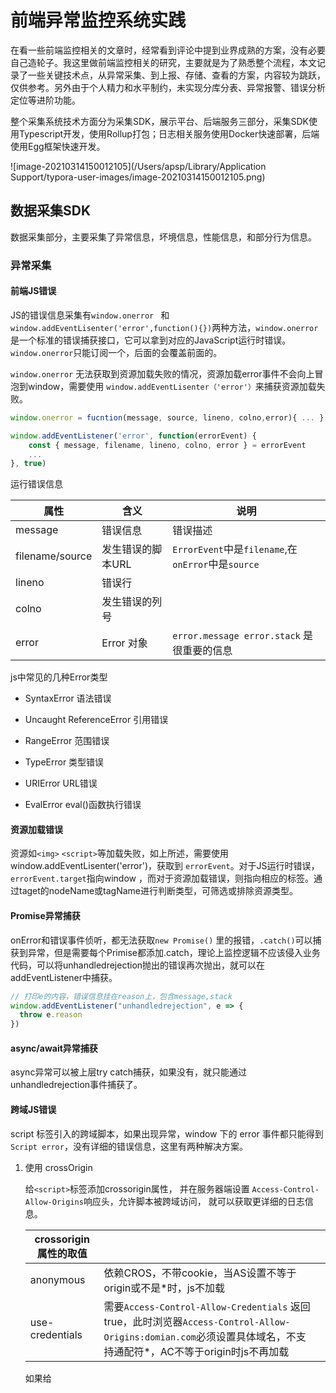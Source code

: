 # 前端异常监控系统实践

在看一些前端监控相关的文章时，经常看到评论中提到业界成熟的方案，没有必要自己造轮子。我这里做前端监控相关的研究，主要就是为了熟悉整个流程，本文记录了一些关键技术点，从异常采集、到上报、存储、查看的方案，内容较为跳跃，仅供参考。另外由于个人精力和水平制约，未实现分库分表、异常报警、错误分析定位等进阶功能。

整个采集系统技术方面分为采集SDK，展示平台、后端服务三部分，采集SDK使用Typescript开发，使用Rollup打包；日志相关服务使用Docker快速部署，后端使用Egg框架快速开发。

![image-20210314150012105](/Users/apsp/Library/Application Support/typora-user-images/image-20210314150012105.png)

## 数据采集SDK

数据采集部分，主要采集了异常信息，坏境信息，性能信息，和部分行为信息。

### 异常采集

#### 前端JS错误

JS的错误信息采集有`window.onerror ` 和 `window.addEventLisenter('error',function(){})`两种方法，`window.onerror`是一个标准的错误捕获接口，它可以拿到对应的JavaScript运行时错误。`window.onerror`只能订阅一个，后面的会覆盖前面的。

`window.onerror` 无法获取到资源加载失败的情况，资源加载error事件不会向上冒泡到window，需要使用 `window.addEventLisenter（'error'）`来捕获资源加载失败。

```javascript
window.onerror = fucntion(message, source, lineno, colno,error){ ... }
```

```javascript
window.addEventListener('error', function(errorEvent) {
    const { message, filename, lineno, colno, error } = errorEvent
    ...
}, true)
```

运行错误信息

| 属性            | 含义              | 说明                                               |
| --------------- | ----------------- | -------------------------------------------------- |
| message         | 错误信息          | 错误描述                                           |
| filename/source | 发生错误的脚本URL | `ErrorEvent`中是`filename`,在`onError`中是`source` |
| lineno          | 错误行            |                                                    |
| colno           | 发生错误的列号    |                                                    |
| error           | Error 对象        | `error.message error.stack` 是很重要的信息         |

js中常见的几种Error类型

- SyntaxError 语法错误

- Uncaught ReferenceError 引用错误

- RangeError 范围错误

- TypeError 类型错误

* URIError URL错误

* EvalError eval()函数执行错误

#### 资源加载错误

资源如`<img>` `<script>`等加载失败，如上所述，需要使用 window.addEventLisenter('error')，获取到 `errorEvent`。对于JS运行时错误，`errorEvent.target`指向window ，而对于资源加载错误，则指向相应的标签。通过taget的nodeName或tagName进行判断类型，可筛选或排除资源类型。

#### Promise异常捕获

onError和错误事件侦听，都无法获取`new Promise()` 里的报错，`.catch()`可以捕获到异常，但是需要每个Primise都添加.catch，理论上监控逻辑不应该侵入业务代码，可以将unhandledrejection抛出的错误再次抛出，就可以在addEventListener中捕获。

```javascript
// 打印e的内容，错误信息挂在reason上，包含message,stack
window.addEventListener("unhandledrejection", e => {
  throw e.reason
})
```

#### async/await异常捕获

async异常可以被上层try catch捕获，如果没有，就只能通过unhandledrejection事件捕获了。

#### 跨域JS错误

script 标签引入的跨域脚本，如果出现异常，window 下的 error 事件都只能得到 `Script error`，没有详细的错误信息，这里有两种解决方案。

1. 使用 crossOrigin 

   给`<script>`标签添加crossorigin属性， 并在服务器端设置 `Access-Control-Allow-Origins`响应头，允许脚本被跨域访问，
    就可以获取更详细的日志信息。

   | crossorigin属性的取值 |                                                              |      |
   | --------------------- | ------------------------------------------------------------ | ---- |
   | anonymous             | 依赖CROS，不带cookie，当AS设置不等于origin或不是*时，js不加载 |      |
   | use-credentials       | 需要`Access-Control-Allow-Credentials` 返回 true，此时浏览器`Access-Control-Allow-Origins:domian.com`必须设置具体域名，不支持通配符*，AC不等于origin时js不再加载 |      |

    如果给 <script> 标签添加了`crossorigin`属性，但是服务器端没有设置`Access-Control-Allow-Origins`，则会报跨域错误。

2. `try...catch`

   该方案的弊端是需要包裹，只适合于被监控应用使用自定义上报方法主动上报。并且在 `try` 中发生的错误，浏览器不会把错误打在 `console` 里，也不会触发 `error` 事件，需要在 `catch` 里，把错误打在 `console.error` 里面，并手动包装 `ErrorEvent`，丢给 `window` 下的 `error` 事件捕获。
   
   ```js
   try {
       JSON.stringify(apiData)
   } catch (error) {
       console.error(error)
       if (ErrorEvent) {
           window.dispatchEvent(new ErrorEvent('error', { error, message: error.message })) // 这里也会触发window.onerror
       } else {
           window.onerror && window.onerror(null, null, null, null, error)
       }
   }
   ```

#### 数据接口异常

数据接口常见异常，一是由于接口不可用导致前端出现问题，二数据字段导致缺失导致出现的JS错误，第二种错误往往可以在`error`中捕获的到，而对于数据接口的状态，基于`XMLHttpRequest`发起的数据请求，可以使用面向切片编程，劫持原型链上的方法，获取`xhr`实例，绑定事件监听。

```js
const orignalEvents = [
    'abort',
    'error',
    'load',
    'timeout',
    'onreadystatechange',
  ]
const method = 'open'
const originalXhrProto = window.XMLHttpRequest.prototype
const original = originalXhrProto[method]
 originalXhrProto[method] = function (...args) {
    // 获取xhr实例  绑定事件
    const xhr = this
    orignalEvents.forEach((eType) => {
      xhr.addEventListener(eType, function (e) {
        // ...
      })
    })
    original.apply(this, args)
  }
```

#### Vue异常

对于Vue中发生的异常，需要利用vue提供的handleError，一旦Vue发生异常都会调用这个方法。

```js
Vue.config.errorHandler = function (err, vm, info) {
  console.log('errorHandle:', err)
}
```

同样我们使用面向切片编程的方式，对`errorHandler`进行劫持。

```js
export function listenVueError(_Vue): void {
  if (!_Vue || !_Vue.config) {
    return
  }
  const oldErrorHandler = _Vue.config.errorHandler
  _Vue.config.errorHandler = function (err, vm, info) {
    console.log(err, vm, info)
    // errorHandler方法自己又报错了生产环境下会使用 console.error 在控制台中输出
    // 继续抛出到控制台
    if (typeof console !== 'undefined' && typeof console.error === 'function') {
      console.error(err)
    }
    eventEmitter.emit(LISTEN_EVENTS.VUE,err)
    if (typeof oldErrorHandler === 'function') {
      oldErrorHandler.call(this, err, vm, info)
    }
  }
}
```

另外还有涉及小程序、`React`、`ReactNative` 、`console`中一些异常捕获方案，需要在被监控端添加少量代码，未在SDK中验证，不再详细列出。

| 异常类型           | 同步方法 | 异步方法 | 资源加载 | Promise | async/await |
| ------------------ | -------- | -------- | -------- | ------- | ----------- |
| try/catch          | √        |          |          |         | √           |
| onerror            | √        | √        |          |         |             |
| error事件监听      | √        | √        | √        |         |             |
| unhandledrejection |          |          |          | √       | √           |

### 性能采集

#### performance

性能采集，首先是收集`window.performance.timing`，以下是部分指标的计算。

```js
// 测试输出
function calculateTiming(perf) {
  log('perf', perf)
  log('重定向耗时', perf.redirectEnd - perf.redirectStart)
  log('DNS查询耗时', perf.domainLookupEnd - perf.domainLookupStart)
  log('TCP链接耗时', perf.connectEnd - perf.connectStart)
  log('HTTP请求耗时 ', perf.responseEnd - perf.responseStart)
  log('解析dom树耗时', perf.domComplete - perf.domInteractive)
  log('首包时间（~<白屏时间） ', perf.domLoading - perf.navigationStart)
  log(
    'domready可操作时间',
    perf.domContentLoadedEventEnd - perf.navigationStart
  )
  // 需在onload里调用时，perf.loadEventEnd 未结束时值为0
  log('onload总下载时间', perf.loadEventEnd - perf.navigationStart)
}
```

#### 其他指标

过`performance.getEntries()`，此方法返回 `PerformanceEntry` 对象数组，每个数组成员均是一个`PerformanceResourceTiming`对象。

```js
// 取全部
const entries = window.performance.getEntries();
// 取特定
const entries = performance.getEntries({name: "entry_name", entryType: "mark"});
```

![image-20210307215254327](/Users/apsp/Library/Application Support/typora-user-images/image-20210307215254327.png)

**白屏时间(FP)**与**首屏时间(FCP)**

其中name为`first-paint`的对象，`startTime`和`duration`的值，即为白屏时间(FP)，`name`为`first-contentful-paint`，即为**首屏时间(FCP)** ，需要注意的是`PerformancePaintTiming`只支持chrome60、opera47以上版本，其他的Chrome 最新性能指标，可以自行查阅资料。

##### 打点时间

另外通过`performance.mark()`可以自行记录打点时间，例如在`</head>`前自行埋点`performance.mark('first-paint-script’)`，然后在获取`name`属性为`first-paint-script`的`entry`，获取对应的时间，这一时间近似白屏时间。

SDK中可以约定一些常见的性能指标，被监控端选择合适的位置自行埋点，用于补充性能监控数据。

##### 起始时间

`performance.timing.navigationStart || query('_t')` ，可约定URL中存在 _t 时，作为页面统计起始点时间。

#### 图片加载时间

MutationObserver侦听DOM变化，在5秒内到最后一个变化的稳定时间点，作为时间点得到时间点T1，再用ResoucereTiming得到T1时间内加载的所有的图片Img，判断是不是本站（需统计的）图片，排除上报gif图片，得到图片资源加载完成时间T2。

`ResoucereTiming`的`entryType`值为`resource`，chrome浏览器中`initiatorType`为 `img`  ，firefox中`initiatorType` 为`other` 。

#### 首次加载或刷新

在收集性能的同时，记录页面是首次刷新还是加载，可利用给window.name属性赋值，在页面刷新时不会重置来判断

如果是单网页应用的首屏时间计算，更精准的时间计算，还需要根据业务需要自行打点记录。

### 环境信息采集

环境信息主要通过采集UA信息，进行上报，后台通过计算，获取浏览器分布等信息。

```js
export function getEnv(): Ienv {
  if (typeof window === 'undefined') return
  const navigator = window.navigator
  const connection = navigator['connection']
  const envData = {
    userAgent: navigator.userAgent,
    platform: navigator.platform,
    language: navigator.language,
    url: window.location.href,
    net: connection ? connection.effectiveType : null, // 网络类型
    screenW:window.screen.width,
    screenH:window.screen.height
  }
  return envData
}
```

地域分布首先通过上报Nginx服务器获取ip，再通过系统服务端，利用第三方IP解析服务，获取用户地域分布。

### 行为采集

#### 点击输入行为

使用addEventListener全局监听点击事件，将用户行为（click,input）和dom元素相关信息，存入行为栈，当错误发生将错误和行为一并上报。

```js
export function handleBehaviorEvent(
  e: Event | MouseEvent,
  type: LISTEN_EVENTS
): void {
  const target = Array.isArray(e) ? e[0].target : e.target
  //   todo Xpath  outerHTML  offsetX pageX
  const { tagName, className,id ,innerText } = target
  behaviorCache.directPush({
    type,
    data: {
      tagName,
      className,
      id,
      innerText:innerText.substr(0,10),
      xpath : xpath(target), // 可选
      name : target.name || target.src || target.href 
    },
  })
}
```

#### 发送请求行为

参考异常采集，数据异常一段中，收集请求相关数据。

#### 页面跳转

页面跳转通过监听`hashchange`和`history.pushState` 和`history.replaceState`实现。需要注意的是，带hash的页面加载，会同时触发popstate

```js
let oldURL =  window.location.href
/**
 * historychange
 * 带hash的页面加载会触发popstate
 * 带hash回车 不管开始有没有hash 会触发俩事件
 * chrome 火狐 浏览器前进，从无到有hash，同时触发hashchange，从有到无不触发
 * chrome 火狐 浏览器后退，从无hash到有不触发，从有到无，同时触发hashchange
 *
 * @export
 * @param {PopStateEvent} e
 * @param {LISTEN_EVENTS} type
 */
export function handleHistoryChange(
  e: PopStateEvent,
  type: LISTEN_EVENTS
): void {
  const oldHash = getHash(oldURL)
  const newURL = (e.target as Window).location.href
  const newHash = (e.target as Window).location.hash
  // 缓存旧url用于数据处理
  const tempOldURL = oldURL
  oldURL = newURL // 更新URL
  if (oldHash || newHash) {
    // 这种情况,交由hashchange处理
    return
  }
  behaviorCache.directPush({
    type,
    data: {
      oldURL:tempOldURL,
      newURL,
    },
  })
}

export function handleHashChange(
  e: HashChangeEvent,
  type: LISTEN_EVENTS
): void {
  const {oldURL, newURL } = e
  behaviorCache.directPush({
    type,
    data: {
      newURL,
      oldURL,
    },
  })
}
```

## 日志上报

### 上报方式

日志上报采用`new Image()`请求Nginx服务器上1像素gif图片的方式，将日志数据转化为`key=value`字符串格式，附在图片的src之后，这样便解决了上报跨域的问题。之所以使用1px的gif图片，是因为同为1px的图片，gif格式的数据量最小。

```js
export function imgLoadPromise(url: string): Promise<Event> {
  return new Promise((resolve, reject) => {
    const img = new Image()
    img.onload = (res) => {
      resolve(res)
    }
    img.onerror = (err) => {
       reject(err) //  防止上报地址错误造成死循环
    }
    img.src = url
  })
}
```

#### 上报数据

##### 错误信息

| 属性名称        | 含义                  | 类型   |
| --------------- | --------------------- | ------ |
| message         | 错误信息              | String |
| filename/source | 异常的资源URL或文件名 | String |
| lineno          | 异常行号              | Number |
| colno           | 异常列号              | Number |
| error           | 错误对象              | Object |
| error.message   | 错误信息              | String |
| err.stack       | 错误信息              | String |

将错误信息和其他信息等，存入一个JSON对象。

```js
// 上传的数据  尽量简化字符
const logData = {
  appkey: '',
  vv: '', // 应用版本
  uuid: '', // 设备id
  uid: '', // 用户id
  sid: '', // session id
  ua: '', // userAgent
  url: '', // 页面url
  title: '', //  字符串超长优先省略该项
  type: '', // 日志类型  错误 性能 行为
  ext: {}, // 扩展参数
  bh: {}, // 行为数据
  env: {}, // 环境信息
  perf: {}, // 性能数据
  errType: '', // 宽范围的错误类型，可以使用数字标识，只区分 jsError resourceError httpErr
  error: {
    // js错误对应
    type: '', // js错误类型 ，如果堆栈中存在可以去掉
    msg: '',
    source: '',
    lineno: 0,
    colno: 0,
    stack: '',
    // 资源错误
    outerHTML: '<img src="test.jpg">', // target.outerHTML
    src: 'https://www.test.com/test.jpg', // target.src  currentSrc
    tagName: 'IMG', // target.nodeName tagName 'IMG'
    id: '', //  target.id
    className: '', // target.className
    name: 'jpg', //  target.name
    // "XPath": "/html/body/img[1]",
    //       "selector": "HTML > BODY:nth-child(2) > IMG:nth-child(2)",
    //       "status": 404,
    //       "statusText": "Not Found"
  }, // 错误数据
  time: '', // 上传时间，错误捕获时间
}
```

#### SDK配置

```js
export let defaultConfig: AppConfig = {
  // 基础数据
  version: '', // 所监控应用版本
  appkey: '', // 应用id，来自平台
  reportUrl: '', // 图片上报地址 1像素gif，可跨域，末尾不带&
  uuid: '', // 设备唯一id 默认自动生成
  uid: '', // 用户id
  sid: '', // session id
  ext: '', // 扩展参数，JSON.stringify()
  // 设置相关
  isTest: false, // 是否为测试数据，测试数据
  autoReport: true, // 是否开启自动上报，默认为true
  rate: 1, // 抽样率(0~1) 默认为1
  // delay: 0, // 延时上报 时间为毫秒
  // submit: null, // 自定义上报方式
  repeat: 20, // 同一错误上报次数
  error: true, // 是否上报js错误，默认为true
  // 配置错误监控详细信息，仅在开启js上报时有效
  errorConfig: {
    errorJS: true, // 大类 js运行错误
    errorResource: true, // 大类 资源加载错误
    // 以下细分 仅在资源加载错误为true时有效
    // errorScript: true, // js脚本加载错误
    // errorImage: true, // 图片加载错误
    // errorCSS: true, // 样式文件加载错误
    // errorAudio: true, // 音频加载错误
    // errorVideo: true, // 视频加载错误
    // 以上仅在资源加载错误为true时有效
    errorAjax: true, // 大类 ajax请求错误
    errorSocket: true, // socket 连接错误
    errorVue: true, // Vue运行报错
    errorTry: true, // try未catch报错
  },
  // 忽略某种错误
  ignore: {
    ignoreErrors: [], // 忽略某种错误，对照error stack，支持Regexp和Function
    ignoreUrls: [], // 忽略某页面url或文件url或接口报错，支持单条或数组
  },
  behavior: true, // 是否监控用户行为，默认为true, 可为json
  performance: true, // 是否监控页面性能，默认为true, 可配置为json
}
```

SDK初始化

```js
 var dm = new Monitor({
      version: '1.0.0', // 所监控应用版本
      appkey: '4749fb30-3562-11eb-bf47-5d73b473057a', // 应用id，来自平台
      reportUrl: 'http://118.190.***.***:8091/track.gif',
      isTest: true,
      uuid: '', // 设备唯一id 默认自动生成
      uid: localStorage.getItem('uid') ? localStorage.getItem('uid') : ('user_' + Date.now())
    }
  )
```



#### 性能优化

##### 并发控制

上报尽量不影响业务主体请求，将上报信息推入上报队列，控制上传的并发。

##### requestIdleCallback

`requestIdleCallback`可以检测浏览器的空闲状态，可以在空闲时发送上报请求。

##### 上报失败处理

上报失败进行重试，重试失败存到indexDB，作为本地日志，等到用户下一次进入的时候，再一并上报。

##### 服务端

服务端直接返回204，提高速度。

##### 重复上报次数限制

利用错误信息的路径，行号等信息，排除同一种错误的不同特性信息，不同系统版本的差异信息，校验md5是否一样，同类型错误数量大于N条（可配置）不再上传。后续可只记录错误出现的次数，更新错误最后出现的时间。

##### 采样率

在初始化SDK时，设置采样率，在上传时按采样率`const randomIgnore = Math.random() >= (config.rate || 1)`采样入库。

### 上报工程

#### nginx配置

修改nginx配置文件http块中的log_format为json格式，日志中记录ip/time/referer/UA等。

```shell
 # 对日志格式化成json
    log_format json '{"@timestamp":"$time_iso8601",'
                    '"@version":1,'
                    '"host":"$server_addr",'
                    '"client":"$remote_addr",'
                    '"size":$body_bytes_sent,'
                    '"responsetime":$request_time,'
                    '"domain":"$host",'
                    '"url":"$uri",'
                    '"status":"$status"}';
```

#### 读取nginx日志入库

#### Filebeat

Filebeat是本地文件的日志数据采集器，可监控日志目录或特定日志文件（tail file），并将它们转发给Elasticsearch、Logstatsh或kafka等，Filebeat可以一次读取某个文件夹下的所有后缀名为log的文件，也可以读取指定的某一个后缀名为log的文件。

filebeat.yml文件配置，`paths：`指定要监控的日志，filebeat收集日志后发往Logstatsh，配置如下：

```shell
filebeat:
  prospectors:
    - input_type: log
      paths:  # 这里是容器内的path  和nginx的log挂载同一目录
          - /tmp/access.log
      tags: ["nginx-access"]
  registry_file: /usr/share/filebeat/data/registry/registry  # 这个文件记录日志读取的位置，如果容器重启，可以从记录的位置开始取日志

output:
  logstash:  
    hosts: ["logstash:5044"] 
```

如果是海量数据，可以选择推到Kafka，而不是直接推到Logstatsh。

#### Logstatsh

可以设置对日志进行过滤，指定输出到Elasticsearch。

```shell
input {
  beats {
    port => 5044
    codec => json
    client_inactivity_timeout => 36000
  }
}
filter {
if 'nginx-access' in [tags]{
  grok {
        match =>{ 
          "message" => "^%{IPV4:remote_addr} \[%{HTTPDATE:timestamp}\] \"%{WORD:verb} %{DATA:request} HTTP/%{NUMBER:httpversion}\" %{INT:status} %{INT:body_bytes_sent} \"%{NOTSPACE:http_referer}\" %{NUMBER:request_time} \"%{IPV4:upstream_addr}:%{POSINT:upstream_port}\" %{NUMBER:upstream_response_time} \"%{DATA:http_user_agent}\" \"%{NOTSPACE:http_x_forwarded_for}\""
          }
        remove_field => ["message"]   
    }
}    
}
output {
  elasticsearch {
    hosts => ["elasticsearch:9200"] #  elasticsearch docker
    index => "wwfmac-nginx" # 索引
  }
}
```

##### ElasticSearch

将Logstash消费的数据推送到ElasticSearch

```javascript

```

## Egg

后台服务使用egg开发，首先定时从ElasticSearch获取原始日志数据，存储到MySQL数据库。再利用定时任务，按照不同的时间周期，对入库的数据进行计算存储。

egg读取ElasticSearch，安装 `egg-es` 依赖

```js
// config.js 配置
 exports.elasticsearch = {
    host: 'http://118.190.245.148:9200',
    apiVersion: '7.x'
  };
```

```js
// pulgin.js 中配置
exports.elasticsearch = {
  enable: true,
  package: 'egg-es', 
};
```

```js
// 查询数据
async queryES(query = { match_all: {} }) {
    // 相关文档：https://www.elastic.co/guide/en/elasticsearch/client/javascript-api/7.x/search_examples.html
    // const ctx = this.ctx
    let result = await this.app.elasticsearch.search({
      index: ES_INDEX, // es索引
      size: 200,
      sort: ['@timestamp:asc'], //按时间戳降序排序 
      body: {
        query: query
        //   match: {
        //   }
      }
    });
    const arr = result.hits.hits;
    return arr;
  }
}
```



## 监控控制台



### 数据查看

| 功能点                 | 描述                                         |      |
| ---------------------- | -------------------------------------------- | ---- |
| 用户数据               | 按月、日、年统计新增用户，使用折线图呈现     |      |
| 设备、系统、浏览器数据 | 按月统计数据分布，使用饼图呈现               |      |
| 性能数据数据           | 按分钟、日、月计算平均值，使用区间条形图呈现 |      |



| 错误列表 | 可检索   | 可拍续   | 错误信息 |        |
| -------- | -------- | -------- | -------- | ------ |
| 错误详情 | 错误堆栈 | 用户行为 | 特征信息 | 可检索 |
| 趋势     | 错误趋势 | 事件趋势 |          |        |

页面规划

| 错误列表页 | 错误趋势                              | 检索区域 （多条件检索） | 错误列表（各维度拍续：错误数，错误用户数，时间排序，24小时内新增错误按时间排序） |          |                                             |
| ---------- | ------------------------------------- | ----------------------- | ------------------------------------------------------------ | -------- | ------------------------------------------- |
| 错误详情页 | 检索区域（时间 版本等简单的检索条件） | 事件趋势                | 事件信息                                                     | 特征信息 | 事件列表 聚合错误后错误的每一个具体错误事件 |







### 

